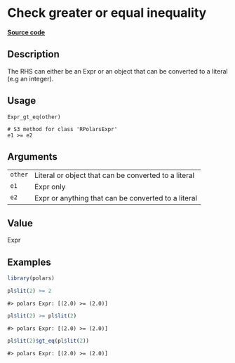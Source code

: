 
# Check greater or equal inequality

[**Source code**](https://github.com/pola-rs/r-polars/tree/4c60e4ba5981c539b9639261157303d78f545b69/R/expr__expr.R#L418)

## Description

The RHS can either be an Expr or an object that can be converted to a
literal (e.g an integer).

## Usage

<pre><code class='language-R'>Expr_gt_eq(other)

# S3 method for class 'RPolarsExpr'
e1 &gt;= e2
</code></pre>

## Arguments

<table>
<tr>
<td style="white-space: nowrap; font-family: monospace; vertical-align: top">
<code id="Expr_gt_eq_:_other">other</code>
</td>
<td>
Literal or object that can be converted to a literal
</td>
</tr>
<tr>
<td style="white-space: nowrap; font-family: monospace; vertical-align: top">
<code id="Expr_gt_eq_:_e1">e1</code>
</td>
<td>
Expr only
</td>
</tr>
<tr>
<td style="white-space: nowrap; font-family: monospace; vertical-align: top">
<code id="Expr_gt_eq_:_e2">e2</code>
</td>
<td>
Expr or anything that can be converted to a literal
</td>
</tr>
</table>

## Value

Expr

## Examples

``` r
library(polars)

pl$lit(2) >= 2
```

    #> polars Expr: [(2.0) >= (2.0)]

``` r
pl$lit(2) >= pl$lit(2)
```

    #> polars Expr: [(2.0) >= (2.0)]

``` r
pl$lit(2)$gt_eq(pl$lit(2))
```

    #> polars Expr: [(2.0) >= (2.0)]
